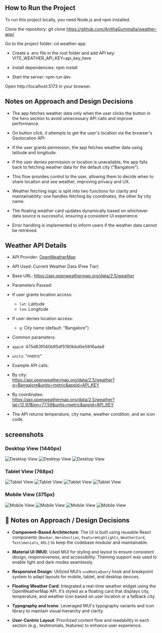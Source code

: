 ## How to Run the Project

To run this project locally, you need Node.js and npm installed.

Clone the repository:
git clone https://github.com/AnithaGummalla/weather-app/

Go to the project folder:
cd weather-app

- Create a .env file in the root folder and add API key:
  VITE_WEATHER_API_KEY=api_key_here

- Install dependencies:
  npm install

- Start the server:
  npm run dev

Open http://localhost:5173 in your browser.

## Notes on Approach and Design Decisions

- The app fetches weather data only when the user clicks the button in the hero section to avoid unnecessary API calls and improve performance.

- On button click, it attempts to get the user's location via the browser's Geolocation API:

- If the user grants permission, the app fetches weather data using latitude and longitude.

- If the user denies permission or location is unavailable, the app falls back to fetching weather data for the default city ("Bangalore").

- This flow provides control to the user, allowing them to decide when to share location and see weather, improving privacy and UX.

- Weather fetching logic is split into two functions for clarity and maintainability: one handles fetching by coordinates, the other by city name.

- The floating weather card updates dynamically based on whichever data source is successful, ensuring a consistent UI experience.

- Error handling is implemented to inform users if the weather data cannot be retrieved.

## Weather API Details

- API Provider: [OpenWeatherMap](https://openweathermap.org/api)
- API Used: Current Weather Data (Free Tier)

- Base URL: https://api.openweathermap.org/data/2.5/weather

- Parameters Passed:
- If user grants location access:

  - `lat`: Latitude
  - `lon`: Longitude

- If user denies location access:

  - `q`: City name (default: "Bangalore")

- Common parameters:
- `appid`: 475d63f040b95df5190bbd0e5916ada9
- `units`: "metric"

- Example API calls:
- By city:  
  https://api.openweathermap.org/data/2.5/weather?q=Bangalore&units=metric&appid=API_KEY
- By coordinates:  
  https://api.openweathermap.org/data/2.5/weather?lat=12.97&lon=77.59&units=metric&appid=API_KEY

- The API returns temperature, city name, weather condition, and an icon code.

## screenshots

### Desktop View (1440px)

![Desktop View](./src//assets/screenshots/desktop-landing-page.png)
![Desktop View](./src//assets/screenshots/desktop-key-features.png)
![Desktop View](./src//assets/screenshots/desktop-footer.png)

### Tablet View (768px)

![Tablet View](./src//assets/screenshots/tablet-landing-page.png)
![Tablet View](./src//assets/screenshots/tablet-key-features.png)
![Tablet View](./src//assets/screenshots/tablet-testimonials.png)
![Tablet View](./src//assets/screenshots/tablet-footer.png)

### Mobile View (375px)

![Mobile View](./src//assets//screenshots//mobile-hero-section.png)
![Mobile View](./src//assets//screenshots//mobile-key-features.png)
![Mobile View](./src//assets//screenshots//mobile-testimonials.png)
![Mobile View](./src//assets//screenshots//mobile-footer.png)

## 📝 Notes on Approach / Design Decisions

- **Component-Based Architecture**: The UI is built using reusable React components (`Navbar`, `HeroSection`, `FeatureHighlights`, `WeatherCard`, `Testimonials`, etc.) to keep the codebase modular and maintainable.

- **Material UI (MUI)**: Used MUI for styling and layout to ensure consistent design, responsiveness, and accessibility. Theming support was used to enable light and dark modes seamlessly.

- **Responsive Design**: Utilized MUI’s `useMediaQuery` hook and breakpoint system to adapt layouts for mobile, tablet, and desktop devices.

- **Floating Weather Card**: Integrated a real-time weather widget using the OpenWeatherMap API. It’s styled as a floating card that displays city, temperature, and weather icon based on user location or a fallback city.

- **Typography and Icons**: Leveraged MUI's typography variants and icon library to maintain visual hierarchy and clarity.

- **User-Centric Layout**: Prioritized content flow and readability in each section (e.g., testimonials, features) to enhance user experience.
